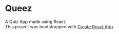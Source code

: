 # Queez
A Quiz App made using React.  
This project was bootstrapped with [Create React App](https://github.com/facebook/create-react-app).